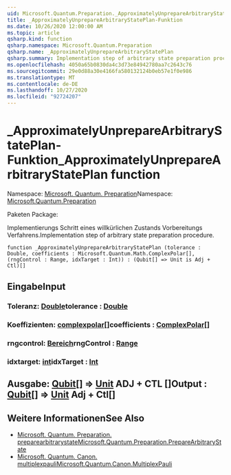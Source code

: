 ```yaml
---
uid: Microsoft.Quantum.Preparation._ApproximatelyUnprepareArbitraryStatePlan
title: _ApproximatelyUnprepareArbitraryStatePlan-Funktion
ms.date: 10/26/2020 12:00:00 AM
ms.topic: article
qsharp.kind: function
qsharp.namespace: Microsoft.Quantum.Preparation
qsharp.name: _ApproximatelyUnprepareArbitraryStatePlan
qsharp.summary: Implementation step of arbitrary state preparation procedure.
ms.openlocfilehash: 4050a65b0830da4c3d73e84942780aa7c2643c76
ms.sourcegitcommit: 29e0d88a30e4166fa580132124b0eb57e1f0e986
ms.translationtype: MT
ms.contentlocale: de-DE
ms.lasthandoff: 10/27/2020
ms.locfileid: "92724207"
---
```

# <a name="_approximatelyunpreparearbitrarystateplan-function"></a><span data-ttu-id="66c0e-102">_ApproximatelyUnprepareArbitraryStatePlan-Funktion</span><span class="sxs-lookup"><span data-stu-id="66c0e-102">_ApproximatelyUnprepareArbitraryStatePlan function</span></span>

<span data-ttu-id="66c0e-103">Namespace: [Microsoft. Quantum. Preparation](xref:Microsoft.Quantum.Preparation)</span><span class="sxs-lookup"><span data-stu-id="66c0e-103">Namespace: [Microsoft.Quantum.Preparation](xref:Microsoft.Quantum.Preparation)</span></span>

<span data-ttu-id="66c0e-104">Paketen [](https://nuget.org/packages/)</span><span class="sxs-lookup"><span data-stu-id="66c0e-104">Package: [](https://nuget.org/packages/)</span></span>


<span data-ttu-id="66c0e-105">Implementierungs Schritt eines willkürlichen Zustands Vorbereitungs Verfahrens.</span><span class="sxs-lookup"><span data-stu-id="66c0e-105">Implementation step of arbitrary state preparation procedure.</span></span>

```qsharp
function _ApproximatelyUnprepareArbitraryStatePlan (tolerance : Double, coefficients : Microsoft.Quantum.Math.ComplexPolar[], (rngControl : Range, idxTarget : Int)) : (Qubit[] => Unit is Adj + Ctl)[]
```


## <a name="input"></a><span data-ttu-id="66c0e-106">Eingabe</span><span class="sxs-lookup"><span data-stu-id="66c0e-106">Input</span></span>

### <a name="tolerance--double"></a><span data-ttu-id="66c0e-107">Toleranz: [Double](xref:microsoft.quantum.lang-ref.double)</span><span class="sxs-lookup"><span data-stu-id="66c0e-107">tolerance : [Double](xref:microsoft.quantum.lang-ref.double)</span></span>




### <a name="coefficients--complexpolar"></a><span data-ttu-id="66c0e-108">Koeffizienten: [complexpolar](xref:Microsoft.Quantum.Math.ComplexPolar)[]</span><span class="sxs-lookup"><span data-stu-id="66c0e-108">coefficients : [ComplexPolar](xref:Microsoft.Quantum.Math.ComplexPolar)[]</span></span>




### <a name="rngcontrol--range"></a><span data-ttu-id="66c0e-109">rngcontrol: [Bereich](xref:microsoft.quantum.lang-ref.range)</span><span class="sxs-lookup"><span data-stu-id="66c0e-109">rngControl : [Range](xref:microsoft.quantum.lang-ref.range)</span></span>




### <a name="idxtarget--int"></a><span data-ttu-id="66c0e-110">idxtarget: [int](xref:microsoft.quantum.lang-ref.int)</span><span class="sxs-lookup"><span data-stu-id="66c0e-110">idxTarget : [Int](xref:microsoft.quantum.lang-ref.int)</span></span>





## <a name="output--qubit--unit-adj--ctl"></a><span data-ttu-id="66c0e-111">Ausgabe: [Qubit](xref:microsoft.quantum.lang-ref.qubit)[] => [Unit](xref:microsoft.quantum.lang-ref.unit) ADJ + CTL []</span><span class="sxs-lookup"><span data-stu-id="66c0e-111">Output : [Qubit](xref:microsoft.quantum.lang-ref.qubit)[] => [Unit](xref:microsoft.quantum.lang-ref.unit) Adj + Ctl[]</span></span>



## <a name="see-also"></a><span data-ttu-id="66c0e-112">Weitere Informationen</span><span class="sxs-lookup"><span data-stu-id="66c0e-112">See Also</span></span>

- [<span data-ttu-id="66c0e-113">Microsoft. Quantum. Preparation. preparearbitrarystate</span><span class="sxs-lookup"><span data-stu-id="66c0e-113">Microsoft.Quantum.Preparation.PrepareArbitraryState</span></span>](xref:Microsoft.Quantum.Preparation.PrepareArbitraryState)
- [<span data-ttu-id="66c0e-114">Microsoft. Quantum. Canon. multiplexpauli</span><span class="sxs-lookup"><span data-stu-id="66c0e-114">Microsoft.Quantum.Canon.MultiplexPauli</span></span>](xref:Microsoft.Quantum.Canon.MultiplexPauli)